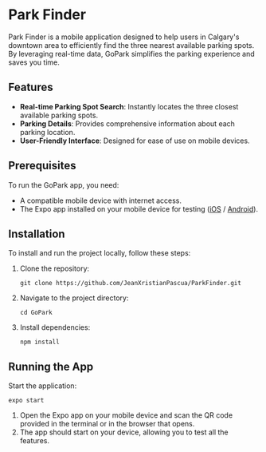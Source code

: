 # Park Finder

Park Finder is a mobile application designed to help users in Calgary's downtown area to efficiently find the three nearest available parking spots. By leveraging real-time data, GoPark simplifies the parking experience and saves you time.

## Features

- **Real-time Parking Spot Search**: Instantly locates the three closest available parking spots.
- **Parking Details**: Provides comprehensive information about each parking location.
- **User-Friendly Interface**: Designed for ease of use on mobile devices.

## Prerequisites

To run the GoPark app, you need:

- A compatible mobile device with internet access.
- The Expo app installed on your mobile device for testing ([iOS](https://apps.apple.com/app/expo-go/id982107779) / [Android](https://play.google.com/store/apps/details?id=host.exp.exponent)).

## Installation

To install and run the project locally, follow these steps:

1. Clone the repository:
    ```
    git clone https://github.com/JeanXristianPascua/ParkFinder.git
    ```
2. Navigate to the project directory:
    ```
    cd GoPark
    ```
3. Install dependencies:
    ```
    npm install
    ```

## Running the App
Start the application:
```
expo start
```

1. Open the Expo app on your mobile device and scan the QR code provided in the terminal or in the browser that opens.
2. The app should start on your device, allowing you to test all the features.
